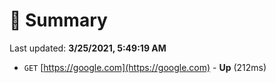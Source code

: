 # 📖 Summary
Last updated: **3/25/2021, 5:49:19 AM**

- `GET` [https://google.com](https://google.com) - **Up** (212ms)
